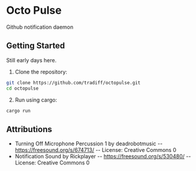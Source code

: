 # Octo Pulse

Github notification daemon

## Getting Started

Still early days here.

1. Clone the repository:
```sh
git clone https://github.com/tradiff/octopulse.git
cd octopulse
```

2. Run using cargo:

```sh
cargo run
```

## Attributions
- Turning Off Microphone Percussion 1 by deadrobotmusic -- https://freesound.org/s/674713/ -- License: Creative Commons 0
- Notification Sound by Rickplayer -- https://freesound.org/s/530480/ -- License: Creative Commons 0